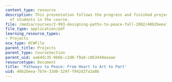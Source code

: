 ```yaml
---
content_type: resource
description: This presentation follows the progress and finished projects of one group
  of students in the course.
file: /media/courses/2-993-designing-paths-to-peace-fall-2002/40b2beea7b7e33d0329ff942d2fa3a8b_pathways_course_outline1.pdf
file_type: application/pdf
learning_resource_types:
- Projects
ocw_type: OCWFile
parent_title: Projects
parent_type: CourseSection
parent_uid: aa64dc35-9b6b-c2d0-f9a8-c0b3449eeaae
resourcetype: Document
title: 'Pathways to Peace: From Heart to Art to Part'
uid: 40b2beea-7b7e-33d0-329f-f942d2fa3a8b
---
```

